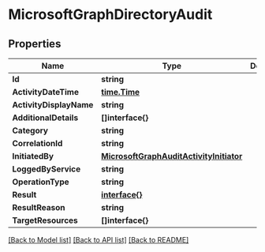 # MicrosoftGraphDirectoryAudit

## Properties

Name | Type | Description | Notes
------------ | ------------- | ------------- | -------------
**Id** | **string** |  | [optional] 
**ActivityDateTime** | [**time.Time**](time.Time.md) |  | [optional] 
**ActivityDisplayName** | **string** |  | [optional] 
**AdditionalDetails** | **[]interface{}** |  | [optional] 
**Category** | **string** |  | [optional] 
**CorrelationId** | **string** |  | [optional] 
**InitiatedBy** | [**MicrosoftGraphAuditActivityInitiator**](microsoft.graph.auditActivityInitiator.md) |  | [optional] 
**LoggedByService** | **string** |  | [optional] 
**OperationType** | **string** |  | [optional] 
**Result** | [**interface{}**](.md) |  | [optional] 
**ResultReason** | **string** |  | [optional] 
**TargetResources** | **[]interface{}** |  | [optional] 

[[Back to Model list]](../README.md#documentation-for-models) [[Back to API list]](../README.md#documentation-for-api-endpoints) [[Back to README]](../README.md)


